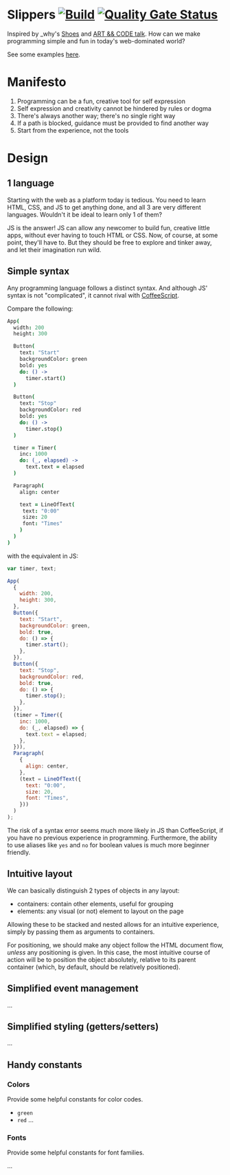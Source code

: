 # Slippers [![Build](https://github.com/wadmiraal/slippers/actions/workflows/build.yml/badge.svg)](https://github.com/wadmiraal/slippers/actions/workflows/build.yml) [![Quality Gate Status](https://sonarcloud.io/api/project_badges/measure?project=wadmiraal_slippers&metric=alert_status)](https://sonarcloud.io/summary/new_code?id=wadmiraal_slippers)

Inspired by \_why's [Shoes](http://shoesrb.com/) and [ART && CODE talk](https://vimeo.com/5047563). How can we make programming simple and fun in today's web-dominated world?

See some examples [here](https://wadmiraal.github.io/slippers/dist/index.html).

# Manifesto

1. Programming can be a fun, creative tool for self expression
2. Self expression and creativity cannot be hindered by rules or dogma
3. There's always another way; there's no single right way
4. If a path is blocked, guidance must be provided to find another way
5. Start from the experience, not the tools

# Design

## 1 language

Starting with the web as a platform today is tedious. You need to learn HTML, CSS, and JS to get anything done, and all 3 are very different languages. Wouldn't it be ideal to learn only 1 of them?

JS is the answer! JS can allow any newcomer to build fun, creative little apps, without ever having to touch HTML or CSS. Now, of course, at some point, they'll have to. But they should be free to explore and tinker away, and let their imagination run wild.

## Simple syntax

Any programming language follows a distinct syntax. And although JS' syntax is not "complicated", it cannot rival with [CoffeeScript](https://coffeescript.org/).

Compare the following:

```coffeescript
App(
  width: 200
  height: 300

  Button(
    text: "Start"
    backgroundColor: green
    bold: yes
    do: () ->
      timer.start()
  )

  Button(
    text: "Stop"
    backgroundColor: red
    bold: yes
    do: () ->
      timer.stop()
  )

  timer = Timer(
    inc: 1000
    do: (_, elapsed) ->
      text.text = elapsed
  )

  Paragraph(
    align: center

    text = LineOfText(
     text: "0:00"
     size: 20
     font: "Times"
    )
  )
)
```

with the equivalent in JS:

```js
var timer, text;

App(
  {
    width: 200,
    height: 300,
  },
  Button({
    text: "Start",
    backgroundColor: green,
    bold: true,
    do: () => {
      timer.start();
    },
  }),
  Button({
    text: "Stop",
    backgroundColor: red,
    bold: true,
    do: () => {
      timer.stop();
    },
  }),
  (timer = Timer({
    inc: 1000,
    do: (_, elapsed) => {
      text.text = elapsed;
    },
  })),
  Paragraph(
    {
      align: center,
    },
    (text = LineOfText({
      text: "0:00",
      size: 20,
      font: "Times",
    }))
  )
);
```

The risk of a syntax error seems much more likely in JS than CoffeeScript, if you have no previous experience in programming. Furthermore, the ability to use aliases like `yes` and `no` for boolean values is much more beginner friendly.

## Intuitive layout

We can basically distinguish 2 types of objects in any layout:

- containers: contain other elements, useful for grouping
- elements: any visual (or not) element to layout on the page

Allowing these to be stacked and nested allows for an intuitive experience, simply by passing them as arguments to containers.

For positioning, we should make any object follow the HTML document flow, _unless_ any positioning is given. In this case, the most intuitive course of action will be to position the object absolutely, relative to its parent container (which, by default, should be relatively positioned).

## Simplified event management

...

## Simplified styling (getters/setters)

...

## Handy constants

### Colors

Provide some helpful constants for color codes.

- `green`
- `red`
  ...

### Fonts

Provide some helpful constants for font families.

...
